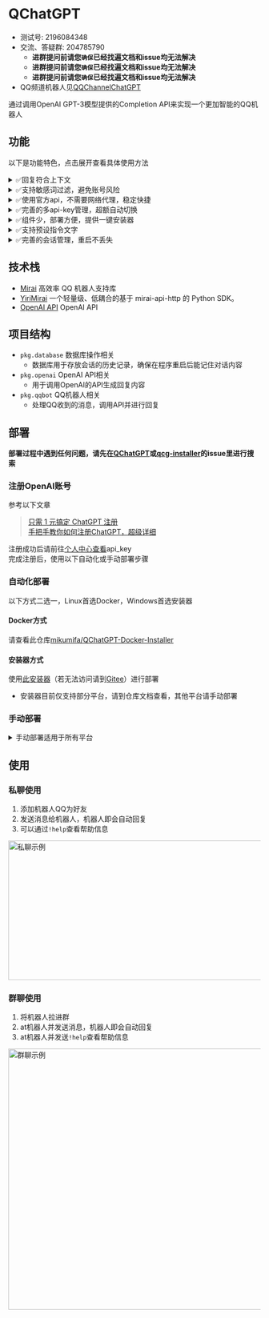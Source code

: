 # QChatGPT

- 测试号: 2196084348
- 交流、答疑群: 204785790 
  - **进群提问前请您`确保`已经找遍文档和issue均无法解决**  
  - **进群提问前请您`确保`已经找遍文档和issue均无法解决**  
  - **进群提问前请您`确保`已经找遍文档和issue均无法解决**  
- QQ频道机器人见[QQChannelChatGPT](https://github.com/Soulter/QQChannelChatGPT)

通过调用OpenAI GPT-3模型提供的Completion API来实现一个更加智能的QQ机器人  

## 功能

以下是功能特色，点击展开查看具体使用方法

<details>
<summary>✅回复符合上下文</summary>

  - 程序向模型发送近几次对话内容，模型根据上下文生成回复
  - 您可在`config.py`中修改`prompt_submit_round_amount`及`process_message_timeout`自定义联系上下文的范围

</details>

<details>
<summary>✅支持敏感词过滤，避免账号风险</summary>

  - 难以监测机器人与用户对话时的内容，故引入此功能以减少机器人风险
  - 编辑`sensitive.json`，并在`config.py`中修改`sensitive_word_filter`的值以开启此功能
</details>

<details>
<summary>✅使用官方api，不需要网络代理，稳定快捷</summary>

  - 不使用ChatGPT逆向接口，而使用官方的Completion API，稳定性高
  - 您可以在`config.py`中自定义`completion_api_params`字段，设置向官方API提交的参数以自定义机器人的风格

</details>

<details>
<summary>✅完善的多api-key管理，超额自动切换</summary>

  - 支持配置多个`api-key`，内部统计使用量并在超额时自动切换
  - 请在`config.py`中修改`openai_config`的值以设置`api-key`
  - 可以在`config.py`中修改`api_key_usage_threshold`来自定义切换阈值
  - 运行期间向机器人说`!usage`以查看当前使用情况
</details>

<details>
<summary>✅组件少，部署方便，提供一键安装器</summary>

  - 手动部署步骤少
  - 提供自动安装器，详见以下安装步骤
</details>

<details>
<summary>✅支持预设指令文字</summary>

  - 支持以自然语言预设文字，自定义机器人人格等信息
  - 详见`config.py`中的`default_prompt`部分
</details>

<details>
<summary>✅完善的会话管理，重启不丢失</summary>

  - 使用SQLite进行会话内容持久化
  - 最后一次对话一定时间后自动保存，请到`config.py`中修改`session_expire_time`的值以自定义时间
  - 运行期间可使用`!reset` `!list` `!last` `!next` `!prompt`等指令管理会话
</details>

## 技术栈

- [Mirai](https://github.com/mamoe/mirai) 高效率 QQ 机器人支持库
- [YiriMirai](https://github.com/YiriMiraiProject/YiriMirai) 一个轻量级、低耦合的基于 mirai-api-http 的 Python SDK。
- [OpenAI API](https://openai.com/api/) OpenAI API

## 项目结构

- `pkg.database` 数据库操作相关
  - 数据库用于存放会话的历史记录，确保在程序重启后能记住对话内容
- `pkg.openai` OpenAI API相关
  - 用于调用OpenAI的API生成回复内容
- `pkg.qqbot` QQ机器人相关
  - 处理QQ收到的消息，调用API并进行回复

## 部署

**部署过程中遇到任何问题，请先在[QChatGPT](https://github.com/RockChinQ/QChatGPT/issues)或[qcg-installer](https://github.com/RockChinQ/qcg-installer/issues)的issue里进行搜索**

### 注册OpenAI账号

参考以下文章

> [只需 1 元搞定 ChatGPT 注册](https://zhuanlan.zhihu.com/p/589470082)  
> [手把手教你如何注册ChatGPT，超级详细](https://guxiaobei.com/51461)

注册成功后请前往[个人中心查看](https://beta.openai.com/account/api-keys)api_key  
完成注册后，使用以下自动化或手动部署步骤

### 自动化部署

以下方式二选一，Linux首选Docker，Windows首选安装器

#### Docker方式

请查看此仓库[mikumifa/QChatGPT-Docker-Installer](https://github.com/mikumifa/QChatGPT-Docker-Installer)

#### 安装器方式
使用[此安装器](https://github.com/RockChinQ/qcg-installer)（若无法访问请到[Gitee](https://gitee.com/RockChin/qcg-installer)）进行部署

- 安装器目前仅支持部分平台，请到仓库文档查看，其他平台请手动部署

### 手动部署
<details>
<summary>手动部署适用于所有平台</summary>

- 请使用Python 3.9.x以上版本  
- 请注意OpenAI账号额度消耗  
  - 每个账户仅有18美元免费额度，如未绑定银行卡，则会在超出时报错  
  - OpenAI收费标准：默认使用的`text-davinci-003`模型 0.02美元/千字  

#### 配置Mirai

按照[此教程](https://yiri-mirai.wybxc.cc/tutorials/01/configuration)配置Mirai及YiriMirai  
启动mirai-console后，使用`login`命令登录QQ账号，保持mirai-console运行状态

#### 配置主程序

1. 克隆此项目

```bash
git clone https://github.com/RockChinQ/QChatGPT
cd QChatGPT
```

2. 安装依赖

```bash
pip3 install pymysql yiri-mirai openai colorlog func_timeout
```

3. 运行一次主程序，生成配置文件

```bash
python3 main.py
```

4. 编辑配置文件`config.py`

按照文件内注释填写配置信息

5. 运行主程序

```bash
python3 main.py
```

- 如提示安装`uvicorn`或`hypercorn`请*不要*安装，这两个不是必需的，目前存在未知原因bug
- 如报错`TypeError: As of 3.10, the *loop* parameter was removed from Lock() since it is no longer necessary`, 请参考 [此处](https://github.com/RockChinQ/QChatGPT/issues/5)

无报错信息即为运行成功

</details>

## 使用

### 私聊使用

1. 添加机器人QQ为好友
2. 发送消息给机器人，机器人即会自动回复
3. 可以通过`!help`查看帮助信息

<img alt="私聊示例" src="res/屏幕截图%202022-12-08%20150949.png" width="550" height="279"/>

### 群聊使用

1. 将机器人拉进群
2. at机器人并发送消息，机器人即会自动回复
3. at机器人并发送`!help`查看帮助信息

<img alt="群聊示例" src="res/屏幕截图%202022-12-08%20150511.png" width="671" height="522"/>
